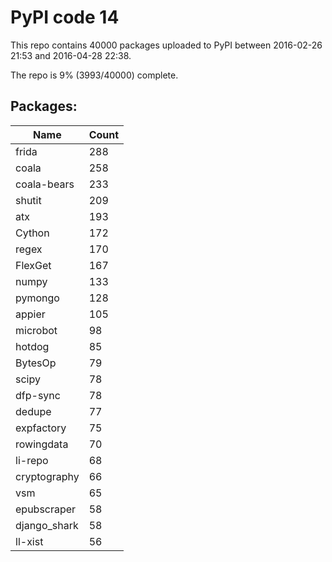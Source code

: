 # PyPI code 14

This repo contains 40000 packages uploaded to PyPI between 
2016-02-26 21:53 and 2016-04-28 22:38.

The repo is 9% (3993/40000) complete.

## Packages:

| Name  | Count |
| ----- | ----- |
| frida | 288 |
| coala | 258 |
| coala-bears | 233 |
| shutit | 209 |
| atx | 193 |
| Cython | 172 |
| regex | 170 |
| FlexGet | 167 |
| numpy | 133 |
| pymongo | 128 |
| appier | 105 |
| microbot | 98 |
| hotdog | 85 |
| BytesOp | 79 |
| scipy | 78 |
| dfp-sync | 78 |
| dedupe | 77 |
| expfactory | 75 |
| rowingdata | 70 |
| li-repo | 68 |
| cryptography | 66 |
| vsm | 65 |
| epubscraper | 58 |
| django_shark | 58 |
| ll-xist | 56 |



